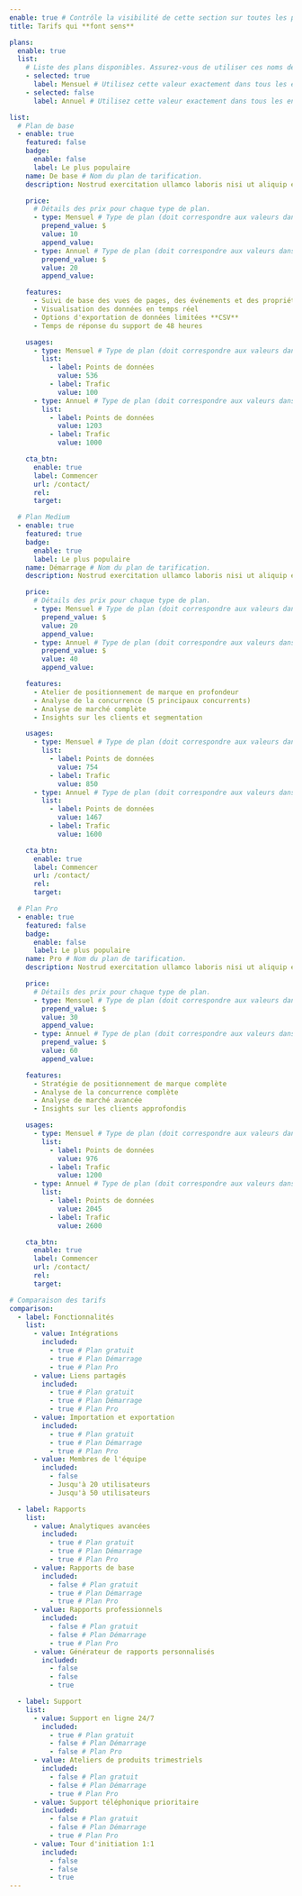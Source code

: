 ```yaml
---
enable: true # Contrôle la visibilité de cette section sur toutes les pages où elle est utilisée
title: Tarifs qui **font sens**

plans:
  enable: true
  list:
    # Liste des plans disponibles. Assurez-vous de utiliser ces noms de manière cohérente dans les endroits où cela est applicable.
    - selected: true
      label: Mensuel # Utilisez cette valeur exactement dans tous les endroits correspondants ci-dessous.
    - selected: false
      label: Annuel # Utilisez cette valeur exactement dans tous les endroits correspondants ci-dessous.

list:
  # Plan de base
  - enable: true
    featured: false
    badge:
      enable: false
      label: Le plus populaire
    name: De base # Nom du plan de tarification.
    description: Nostrud exercitation ullamco laboris nisi ut aliquip ex

    price:
      # Détails des prix pour chaque type de plan.
      - type: Mensuel # Type de plan (doit correspondre aux valeurs dans la section "plans" ci-dessus).
        prepend_value: $
        value: 10
        append_value:
      - type: Annuel # Type de plan (doit correspondre aux valeurs dans la section "plans" ci-dessus).
        prepend_value: $
        value: 20
        append_value:

    features:
      - Suivi de base des vues de pages, des événements et des propriétés utilisateur
      - Visualisation des données en temps réel
      - Options d'exportation de données limitées **CSV**
      - Temps de réponse du support de 48 heures

    usages:
      - type: Mensuel # Type de plan (doit correspondre aux valeurs dans la section "plans" ci-dessus).
        list:
          - label: Points de données
            value: 536
          - label: Trafic
            value: 100
      - type: Annuel # Type de plan (doit correspondre aux valeurs dans la section "plans" ci-dessus).
        list:
          - label: Points de données
            value: 1203
          - label: Trafic
            value: 1000

    cta_btn:
      enable: true
      label: Commencer
      url: /contact/
      rel:
      target:

  # Plan Medium
  - enable: true
    featured: true
    badge:
      enable: true
      label: Le plus populaire
    name: Démarrage # Nom du plan de tarification.
    description: Nostrud exercitation ullamco laboris nisi ut aliquip ex

    price:
      # Détails des prix pour chaque type de plan.
      - type: Mensuel # Type de plan (doit correspondre aux valeurs dans la section "plans" ci-dessus).
        prepend_value: $
        value: 20
        append_value:
      - type: Annuel # Type de plan (doit correspondre aux valeurs dans la section "plans" ci-dessus).
        prepend_value: $
        value: 40
        append_value:

    features:
      - Atelier de positionnement de marque en profondeur
      - Analyse de la concurrence (5 principaux concurrents)
      - Analyse de marché complète
      - Insights sur les clients et segmentation

    usages:
      - type: Mensuel # Type de plan (doit correspondre aux valeurs dans la section "plans" ci-dessus).
        list:
          - label: Points de données
            value: 754
          - label: Trafic
            value: 850
      - type: Annuel # Type de plan (doit correspondre aux valeurs dans la section "plans" ci-dessus).
        list:
          - label: Points de données
            value: 1467
          - label: Trafic
            value: 1600

    cta_btn:
      enable: true
      label: Commencer
      url: /contact/
      rel:
      target:

  # Plan Pro
  - enable: true
    featured: false
    badge:
      enable: false
      label: Le plus populaire
    name: Pro # Nom du plan de tarification.
    description: Nostrud exercitation ullamco laboris nisi ut aliquip ex

    price:
      # Détails des prix pour chaque type de plan.
      - type: Mensuel # Type de plan (doit correspondre aux valeurs dans la section "plans" ci-dessus).
        prepend_value: $
        value: 30
        append_value:
      - type: Annuel # Type de plan (doit correspondre aux valeurs dans la section "plans" ci-dessus).
        prepend_value: $
        value: 60
        append_value:

    features:
      - Stratégie de positionnement de marque complète
      - Analyse de la concurrence complète
      - Analyse de marché avancée
      - Insights sur les clients approfondis

    usages:
      - type: Mensuel # Type de plan (doit correspondre aux valeurs dans la section "plans" ci-dessus).
        list:
          - label: Points de données
            value: 976
          - label: Trafic
            value: 1200
      - type: Annuel # Type de plan (doit correspondre aux valeurs dans la section "plans" ci-dessus).
        list:
          - label: Points de données
            value: 2045
          - label: Trafic
            value: 2600

    cta_btn:
      enable: true
      label: Commencer
      url: /contact/
      rel:
      target:

# Comparaison des tarifs
comparison:
  - label: Fonctionnalités
    list:
      - value: Intégrations
        included:
          - true # Plan gratuit
          - true # Plan Démarrage
          - true # Plan Pro
      - value: Liens partagés
        included:
          - true # Plan gratuit
          - true # Plan Démarrage
          - true # Plan Pro
      - value: Importation et exportation
        included:
          - true # Plan gratuit
          - true # Plan Démarrage
          - true # Plan Pro
      - value: Membres de l'équipe
        included:
          - false
          - Jusqu'à 20 utilisateurs
          - Jusqu'à 50 utilisateurs

  - label: Rapports
    list:
      - value: Analytiques avancées
        included:
          - true # Plan gratuit
          - true # Plan Démarrage
          - true # Plan Pro
      - value: Rapports de base
        included:
          - false # Plan gratuit
          - true # Plan Démarrage
          - true # Plan Pro
      - value: Rapports professionnels
        included:
          - false # Plan gratuit
          - false # Plan Démarrage
          - true # Plan Pro
      - value: Générateur de rapports personnalisés
        included:
          - false
          - false
          - true

  - label: Support
    list:
      - value: Support en ligne 24/7
        included:
          - true # Plan gratuit
          - false # Plan Démarrage
          - false # Plan Pro
      - value: Ateliers de produits trimestriels
        included:
          - false # Plan gratuit
          - false # Plan Démarrage
          - true # Plan Pro
      - value: Support téléphonique prioritaire
        included:
          - false # Plan gratuit
          - false # Plan Démarrage
          - true # Plan Pro
      - value: Tour d'initiation 1:1
        included:
          - false
          - false
          - true
---
```

